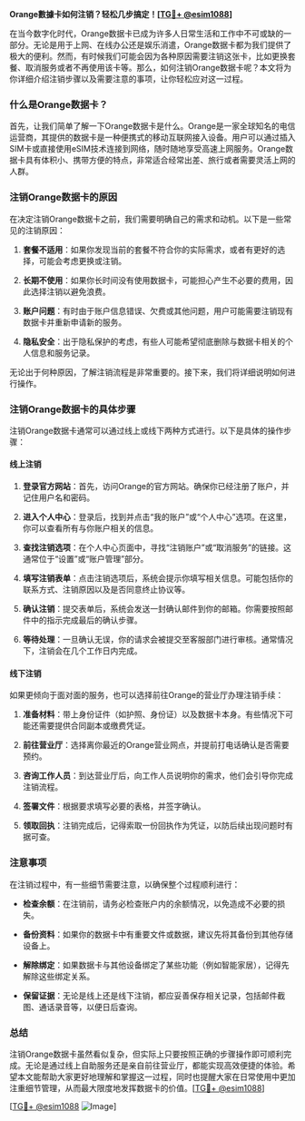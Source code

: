 **Orange數據卡如何注销？轻松几步搞定！[[TG💪+ @esim1088](https://t.me/s/esim1088)]**

在当今数字化时代，Orange数据卡已成为许多人日常生活和工作中不可或缺的一部分。无论是用于上网、在线办公还是娱乐消遣，Orange数据卡都为我们提供了极大的便利。然而，有时候我们可能会因为各种原因需要注销这张卡，比如更换套餐、取消服务或者不再使用该卡等。那么，如何注销Orange数据卡呢？本文将为你详细介绍注销步骤以及需要注意的事项，让你轻松应对这一过程。

### 什么是Orange数据卡？

首先，让我们简单了解一下Orange数据卡是什么。Orange是一家全球知名的电信运营商，其提供的数据卡是一种便携式的移动互联网接入设备。用户可以通过插入SIM卡或直接使用eSIM技术连接到网络，随时随地享受高速上网服务。Orange数据卡具有体积小、携带方便的特点，非常适合经常出差、旅行或者需要灵活上网的人群。

### 注销Orange数据卡的原因

在决定注销Orange数据卡之前，我们需要明确自己的需求和动机。以下是一些常见的注销原因：

1. **套餐不适用**：如果你发现当前的套餐不符合你的实际需求，或者有更好的选择，可能会考虑更换或注销。
   
2. **长期不使用**：如果你长时间没有使用数据卡，可能担心产生不必要的费用，因此选择注销以避免浪费。

3. **账户问题**：有时由于账户信息错误、欠费或其他问题，用户可能需要注销现有数据卡并重新申请新的服务。

4. **隐私安全**：出于隐私保护的考虑，有些人可能希望彻底删除与数据卡相关的个人信息和服务记录。

无论出于何种原因，了解注销流程是非常重要的。接下来，我们将详细说明如何进行操作。

### 注销Orange数据卡的具体步骤

注销Orange数据卡通常可以通过线上或线下两种方式进行。以下是具体的操作步骤：

#### 线上注销

1. **登录官方网站**：首先，访问Orange的官方网站。确保你已经注册了账户，并记住用户名和密码。

2. **进入个人中心**：登录后，找到并点击“我的账户”或“个人中心”选项。在这里，你可以查看所有与你账户相关的信息。

3. **查找注销选项**：在个人中心页面中，寻找“注销账户”或“取消服务”的链接。这通常位于“设置”或“账户管理”部分。

4. **填写注销表单**：点击注销选项后，系统会提示你填写相关信息。可能包括你的联系方式、注销原因以及是否同意终止协议等。

5. **确认注销**：提交表单后，系统会发送一封确认邮件到你的邮箱。你需要按照邮件中的指示完成最后的确认步骤。

6. **等待处理**：一旦确认无误，你的请求会被提交至客服部门进行审核。通常情况下，注销会在几个工作日内完成。

#### 线下注销

如果更倾向于面对面的服务，也可以选择前往Orange的营业厅办理注销手续：

1. **准备材料**：带上身份证件（如护照、身份证）以及数据卡本身。有些情况下可能还需要提供合同副本或缴费凭证。

2. **前往营业厅**：选择离你最近的Orange营业网点，并提前打电话确认是否需要预约。

3. **咨询工作人员**：到达营业厅后，向工作人员说明你的需求，他们会引导你完成注销流程。

4. **签署文件**：根据要求填写必要的表格，并签字确认。

5. **领取回执**：注销完成后，记得索取一份回执作为凭证，以防后续出现问题时有据可查。

### 注意事项

在注销过程中，有一些细节需要注意，以确保整个过程顺利进行：

- **检查余额**：在注销前，请务必检查账户内的余额情况，以免造成不必要的损失。
  
- **备份资料**：如果你的数据卡中有重要文件或数据，建议先将其备份到其他存储设备上。

- **解除绑定**：如果数据卡与其他设备绑定了某些功能（例如智能家居），记得先解除这些绑定关系。

- **保留证据**：无论是线上还是线下注销，都应妥善保存相关记录，包括邮件截图、通话录音等，以便日后查询。

### 总结

注销Orange数据卡虽然看似复杂，但实际上只要按照正确的步骤操作即可顺利完成。无论是通过线上自助服务还是亲自前往营业厅，都能实现高效便捷的体验。希望本文能帮助大家更好地理解和掌握这一过程，同时也提醒大家在日常使用中更加注重细节管理，从而最大限度地发挥数据卡的价值。[[TG💪+ @esim1088](https://t.me/s/esim1088)]

[[TG💪+ @esim1088](https://t.me/s/esim1088) ![Image](https://i.postimg.cc/4NQfJmqS/Snipaste-2025-05-13-00-14-12.png)]